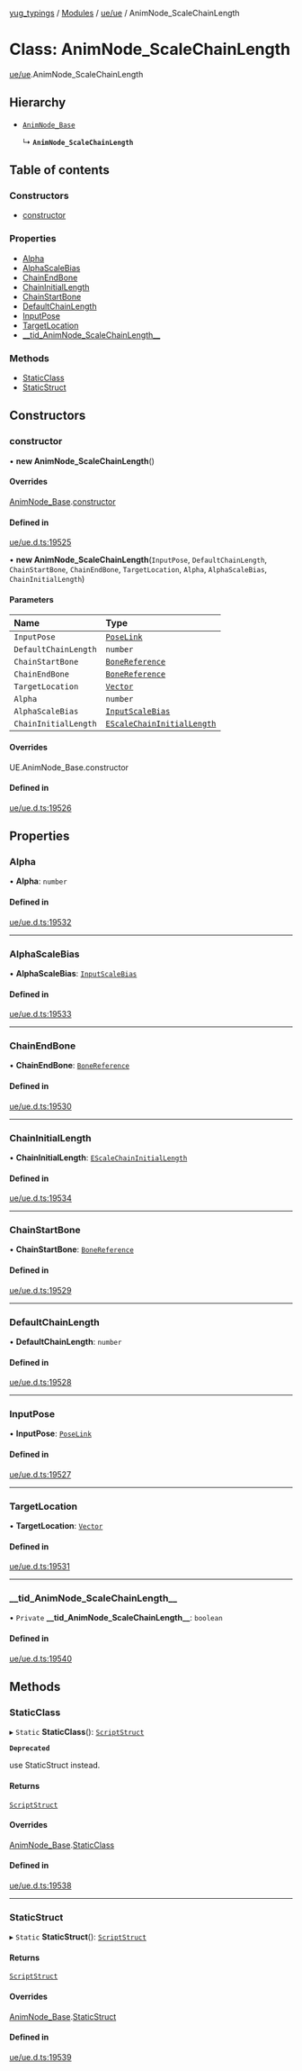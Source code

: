 [yug_typings](../README.md) / [Modules](../modules.md) / [ue/ue](../modules/ue_ue.md) / AnimNode\_ScaleChainLength

# Class: AnimNode\_ScaleChainLength

[ue/ue](../modules/ue_ue.md).AnimNode_ScaleChainLength

## Hierarchy

- [`AnimNode_Base`](ue_ue.AnimNode_Base.md)

  ↳ **`AnimNode_ScaleChainLength`**

## Table of contents

### Constructors

- [constructor](ue_ue.AnimNode_ScaleChainLength.md#constructor)

### Properties

- [Alpha](ue_ue.AnimNode_ScaleChainLength.md#alpha)
- [AlphaScaleBias](ue_ue.AnimNode_ScaleChainLength.md#alphascalebias)
- [ChainEndBone](ue_ue.AnimNode_ScaleChainLength.md#chainendbone)
- [ChainInitialLength](ue_ue.AnimNode_ScaleChainLength.md#chaininitiallength)
- [ChainStartBone](ue_ue.AnimNode_ScaleChainLength.md#chainstartbone)
- [DefaultChainLength](ue_ue.AnimNode_ScaleChainLength.md#defaultchainlength)
- [InputPose](ue_ue.AnimNode_ScaleChainLength.md#inputpose)
- [TargetLocation](ue_ue.AnimNode_ScaleChainLength.md#targetlocation)
- [\_\_tid\_AnimNode\_ScaleChainLength\_\_](ue_ue.AnimNode_ScaleChainLength.md#__tid_animnode_scalechainlength__)

### Methods

- [StaticClass](ue_ue.AnimNode_ScaleChainLength.md#staticclass)
- [StaticStruct](ue_ue.AnimNode_ScaleChainLength.md#staticstruct)

## Constructors

### constructor

• **new AnimNode_ScaleChainLength**()

#### Overrides

[AnimNode_Base](ue_ue.AnimNode_Base.md).[constructor](ue_ue.AnimNode_Base.md#constructor)

#### Defined in

[ue/ue.d.ts:19525](https://github.com/YugMetaverse/yug_typings/blob/25cad34/ue/ue.d.ts#L19525)

• **new AnimNode_ScaleChainLength**(`InputPose`, `DefaultChainLength`, `ChainStartBone`, `ChainEndBone`, `TargetLocation`, `Alpha`, `AlphaScaleBias`, `ChainInitialLength`)

#### Parameters

| Name | Type |
| :------ | :------ |
| `InputPose` | [`PoseLink`](ue_ue.PoseLink.md) |
| `DefaultChainLength` | `number` |
| `ChainStartBone` | [`BoneReference`](ue_ue.BoneReference.md) |
| `ChainEndBone` | [`BoneReference`](ue_ue.BoneReference.md) |
| `TargetLocation` | [`Vector`](ue_ue_s.Vector.md) |
| `Alpha` | `number` |
| `AlphaScaleBias` | [`InputScaleBias`](ue_ue.InputScaleBias.md) |
| `ChainInitialLength` | [`EScaleChainInitialLength`](../enums/ue_ue.EScaleChainInitialLength.md) |

#### Overrides

UE.AnimNode\_Base.constructor

#### Defined in

[ue/ue.d.ts:19526](https://github.com/YugMetaverse/yug_typings/blob/25cad34/ue/ue.d.ts#L19526)

## Properties

### Alpha

• **Alpha**: `number`

#### Defined in

[ue/ue.d.ts:19532](https://github.com/YugMetaverse/yug_typings/blob/25cad34/ue/ue.d.ts#L19532)

___

### AlphaScaleBias

• **AlphaScaleBias**: [`InputScaleBias`](ue_ue.InputScaleBias.md)

#### Defined in

[ue/ue.d.ts:19533](https://github.com/YugMetaverse/yug_typings/blob/25cad34/ue/ue.d.ts#L19533)

___

### ChainEndBone

• **ChainEndBone**: [`BoneReference`](ue_ue.BoneReference.md)

#### Defined in

[ue/ue.d.ts:19530](https://github.com/YugMetaverse/yug_typings/blob/25cad34/ue/ue.d.ts#L19530)

___

### ChainInitialLength

• **ChainInitialLength**: [`EScaleChainInitialLength`](../enums/ue_ue.EScaleChainInitialLength.md)

#### Defined in

[ue/ue.d.ts:19534](https://github.com/YugMetaverse/yug_typings/blob/25cad34/ue/ue.d.ts#L19534)

___

### ChainStartBone

• **ChainStartBone**: [`BoneReference`](ue_ue.BoneReference.md)

#### Defined in

[ue/ue.d.ts:19529](https://github.com/YugMetaverse/yug_typings/blob/25cad34/ue/ue.d.ts#L19529)

___

### DefaultChainLength

• **DefaultChainLength**: `number`

#### Defined in

[ue/ue.d.ts:19528](https://github.com/YugMetaverse/yug_typings/blob/25cad34/ue/ue.d.ts#L19528)

___

### InputPose

• **InputPose**: [`PoseLink`](ue_ue.PoseLink.md)

#### Defined in

[ue/ue.d.ts:19527](https://github.com/YugMetaverse/yug_typings/blob/25cad34/ue/ue.d.ts#L19527)

___

### TargetLocation

• **TargetLocation**: [`Vector`](ue_ue_s.Vector.md)

#### Defined in

[ue/ue.d.ts:19531](https://github.com/YugMetaverse/yug_typings/blob/25cad34/ue/ue.d.ts#L19531)

___

### \_\_tid\_AnimNode\_ScaleChainLength\_\_

• `Private` **\_\_tid\_AnimNode\_ScaleChainLength\_\_**: `boolean`

#### Defined in

[ue/ue.d.ts:19540](https://github.com/YugMetaverse/yug_typings/blob/25cad34/ue/ue.d.ts#L19540)

## Methods

### StaticClass

▸ `Static` **StaticClass**(): [`ScriptStruct`](ue_ue.ScriptStruct.md)

**`Deprecated`**

use StaticStruct instead.

#### Returns

[`ScriptStruct`](ue_ue.ScriptStruct.md)

#### Overrides

[AnimNode_Base](ue_ue.AnimNode_Base.md).[StaticClass](ue_ue.AnimNode_Base.md#staticclass)

#### Defined in

[ue/ue.d.ts:19538](https://github.com/YugMetaverse/yug_typings/blob/25cad34/ue/ue.d.ts#L19538)

___

### StaticStruct

▸ `Static` **StaticStruct**(): [`ScriptStruct`](ue_ue.ScriptStruct.md)

#### Returns

[`ScriptStruct`](ue_ue.ScriptStruct.md)

#### Overrides

[AnimNode_Base](ue_ue.AnimNode_Base.md).[StaticStruct](ue_ue.AnimNode_Base.md#staticstruct)

#### Defined in

[ue/ue.d.ts:19539](https://github.com/YugMetaverse/yug_typings/blob/25cad34/ue/ue.d.ts#L19539)
